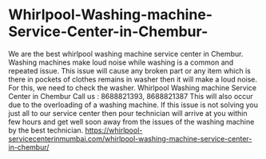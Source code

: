 # Whirlpool-Washing-machine-Service-Center-in-Chembur-
We are the best whirlpool washing machine service center in Chembur. Washing machines make loud noise while washing is a common and repeated issue. This issue will cause any broken part or any item which is there in pockets of clothes remains in washer then it will make a loud noise. For this, we need to check the washer. Whirlpool Washing machine Service Center in Chembur Call us : 8688821393, 8688821387 This will also occur due to the overloading of a washing machine. If this issue is not solving you just all to our service center then pour technician will arrive at you within few hours and get well soon away from the issues of the washing machine by the best technician. https://whirlpool-servicecenterinmumbai.com/whirlpool-washing-machine-service-center-in-chembur/
